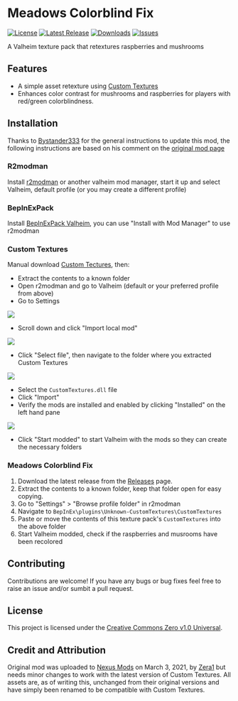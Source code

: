 # Meadows Colorblind Fix

[![License](https://img.shields.io/badge/license-CC0-blue.svg)](https://github.com/hdpinto/mod-valheim-meadows-colorblind-fix/blob/main/LICENSE)
[![Latest Release](https://img.shields.io/github/v/release/hdpinto/mod-valheim-meadows-colorblind-fix)](https://github.com/hdpinto/mod-valheim-meadows-colorblind-fix/releases)
[![Downloads](https://img.shields.io/github/downloads/hdpinto/mod-valheim-meadows-colorblind-fix/total)](https://github.com/hdpinto/mod-valheim-meadows-colorblind-fix/releases)
[![Issues](https://img.shields.io/github/issues/hdpinto/mod-valheim-meadows-colorblind-fix)](https://github.com/hdpinto/mod-valheim-meadows-colorblind-fix/issues)

A Valheim texture pack that retextures raspberries and mushrooms

## Features

- A simple asset retexture using [Custom Textures](https://www.nexusmods.com/valheim/mods/48)
- Enhances color contrast for mushrooms and raspberries for players with red/green colorblindness.

## Installation

Thanks to [Bystander333](https://www.nexusmods.com/valheim/users/49936796) for the general instructions to update this mod, the following instructions are based on his comment on the [original mod page](https://www.nexusmods.com/valheim/mods/252?tab=posts)

### R2modman

Install [r2modman](https://thunderstore.io/package/ebkr/r2modman/) or another valheim mod manager, start it up and select Valheim, default profile (or you may create a different profile)

### BepInExPack

Install [BepInExPack Valheim](https://valheim.thunderstore.io/package/denikson/BepInExPack_Valheim/), you can use "Install with Mod Manager" to use r2modman

### Custom Textures

Manual download [Custom Tectures](https://www.nexusmods.com/valheim/mods/48), then:

- Extract the contents to a known folder
- Open r2modman and go to Valheim (default or your preferred profile from above)
- Go to Settings

![](https://hdpinto.s-ul.eu/lUpZA3hs)
- Scroll down and click "Import local mod"

![](https://hdpinto.s-ul.eu/xQTnOObb)
- Click "Select file", then navigate to the folder where you extracted Custom Textures

![](https://hdpinto.s-ul.eu/pNPB6mWT)
- Select the `CustomTextures.dll` file
- Click "Import"
- Verify the mods are installed and enabled by clicking "Installed" on the left hand pane

![](https://hdpinto.s-ul.eu/0JvtMGn3)
- Click "Start modded" to start Valheim with the mods so they can create the necessary folders

### Meadows Colorblind Fix

1. Download the latest release from the [Releases](https://github.com/hdpinto/mod-valheim-meadows-colorblind-fix/releases) page.
2. Extract the contents to a known folder, keep that folder open for easy copying.
3. Go to "Settings" > "Browse profile folder" in r2modman
4. Navigate to `BepInEx\plugins\Unknown-CustomTextures\CustomTextures`
5. Paste or move the contents of this texture pack's `CustomTextures` into the above folder
6. Start Valheim modded, check if the raspberries and musrooms have been recolored

## Contributing

Contributions are welcome! If you have any bugs or bug fixes feel free to raise an issue and/or sumbit a pull request.

## License

This project is licensed under the [Creative Commons Zero v1.0 Universal](https://github.com/hdpinto/mod-valheim-meadows-colorblind-fix/blob/main/LICENSE).

## Credit and Attribution

Original mod was uploaded to [Nexus Mods](https://www.nexusmods.com) on March 3, 2021, by [Zera1](https://www.nexusmods.com/valheim/users/889004) but needs minor changes to work with the latest version of Custom Textures. All assets are, as of writing this, unchanged from their original versions and have simply been renamed to be compatible with Custom Textures.
